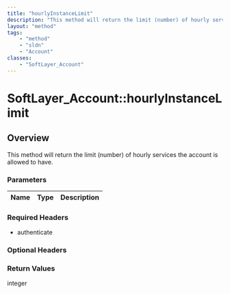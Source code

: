 ```yaml
---
title: "hourlyInstanceLimit"
description: "This method will return the limit (number) of hourly services the account is allowed to have."
layout: "method"
tags:
    - "method"
    - "sldn"
    - "Account"
classes:
    - "SoftLayer_Account"
---
```

# SoftLayer_Account::hourlyInstanceLimit
## Overview 
This method will return the limit (number) of hourly services the account is allowed to have. 

### Parameters 
|Name | Type | Description |
| --- | --- | --- |


### Required Headers
* authenticate

### Optional Headers

### Return Values
integer

